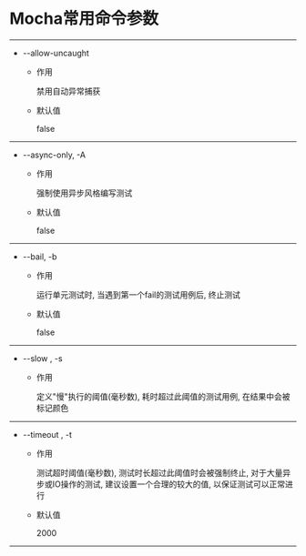# Mocha常用命令参数

---

- --allow-uncaught

  - 作用

    禁用自动异常捕获

  - 默认值

    false

---

- --async-only, -A

  - 作用

    强制使用异步风格编写测试

  - 默认值

    false

---

- --bail, -b

  - 作用

    运行单元测试时, 当遇到第一个fail的测试用例后, 终止测试

  - 默认值

    false

---

- --slow <ms>, -s <ms>

  - 作用

    定义"慢"执行的阈值(毫秒数), 耗时超过此阈值的测试用例, 在结果中会被标记颜色

---

- --timeout <ms>, -t <ms>

  - 作用

    测试超时阈值(毫秒数), 测试时长超过此阈值时会被强制终止, 对于大量异步或IO操作的测试, 建议设置一个合理的较大的值, 以保证测试可以正常进行

  - 默认值

    2000

---